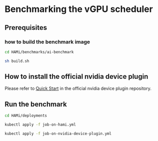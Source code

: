 # Benchmarking the vGPU scheduler

## Prerequisites

### how to build the benchmark image

```bash
cd HAMi/benchmarks/ai-benchmark

sh build.sh
```

## How to install the official nvidia device plugin

Please refer to  [Quick Start](https://github.com/NVIDIA/k8s-device-plugin?tab=readme-ov-file#quick-start) in the official nvidia device plugin repository.

## Run the benchmark

```bash
cd HAMi/deployments

kubectl apply -f job-on-hami.yml

kubectl apply -f job-on-nvidia-device-plugin.yml
```